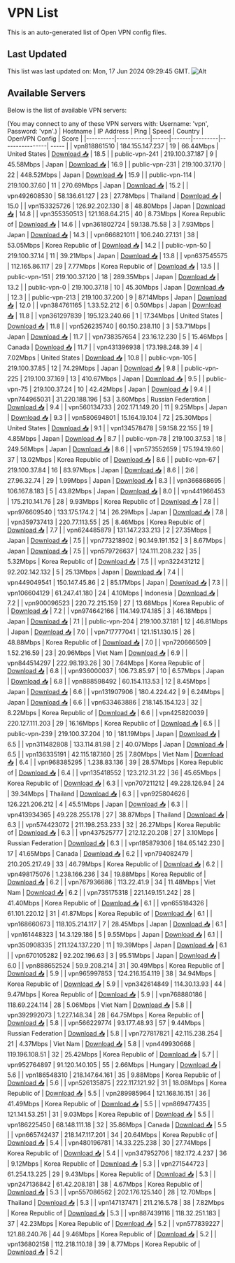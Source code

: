# VPN List

This is an auto-generated list of Open VPN config files.

## Last Updated

This list was last updated on: Mon, 17 Jun 2024 09:29:45 GMT.
![Alt](https://repobeats.axiom.co/api/embed/186b98318ef1479477931607c1ad7d823f12451f.svg "Repobeats analytics image")

## Available Servers

Below is the list of available VPN servers:

(You may connect to any of these VPN servers with: Username: 'vpn', Password: 'vpn'.)
| Hostname | IP Address | Ping | Speed | Country | OpenVPN Config | Score |
|----------|------------|------|-------|---------|----------------| ----- |
| vpn818861510 | 184.155.147.237 | 19 | 66.44Mbps | United States | [Download 📥](./configs/server_0_US.ovpn) | 18.5 |
| public-vpn-241 | 219.100.37.187 | 9 | 45.58Mbps | Japan | [Download 📥](./configs/server_1_JP.ovpn) | 16.9 |
| public-vpn-231 | 219.100.37.170 | 22 | 448.52Mbps | Japan | [Download 📥](./configs/server_2_JP.ovpn) | 15.9 |
| public-vpn-114 | 219.100.37.60 | 11 | 270.69Mbps | Japan | [Download 📥](./configs/server_3_JP.ovpn) | 15.2 |
| vpn492608530 | 58.136.61.127 | 23 | 27.78Mbps | Thailand | [Download 📥](./configs/server_4_TH.ovpn) | 15.0 |
| vpn153325726 | 126.92.202.130 | 8 | 48.80Mbps | Japan | [Download 📥](./configs/server_5_JP.ovpn) | 14.8 |
| vpn355350513 | 121.168.64.215 | 40 | 8.73Mbps | Korea Republic of | [Download 📥](./configs/server_6_KR.ovpn) | 14.6 |
| vpn361802724 | 59.138.75.58 | 3 | 7.93Mbps | Japan | [Download 📥](./configs/server_7_JP.ovpn) | 14.3 |
| vpn666821011 | 106.240.27.131 | 38 | 53.05Mbps | Korea Republic of | [Download 📥](./configs/server_8_KR.ovpn) | 14.2 |
| public-vpn-50 | 219.100.37.14 | 11 | 39.21Mbps | Japan | [Download 📥](./configs/server_9_JP.ovpn) | 13.8 |
| vpn637545575 | 112.165.86.117 | 29 | 7.77Mbps | Korea Republic of | [Download 📥](./configs/server_10_KR.ovpn) | 13.5 |
| public-vpn-151 | 219.100.37.120 | 18 | 289.35Mbps | Japan | [Download 📥](./configs/server_11_JP.ovpn) | 13.2 |
| public-vpn-0 | 219.100.37.18 | 10 | 45.30Mbps | Japan | [Download 📥](./configs/server_12_JP.ovpn) | 12.3 |
| public-vpn-213 | 219.100.37.200 | 9 | 87.14Mbps | Japan | [Download 📥](./configs/server_13_JP.ovpn) | 12.0 |
| vpn384761165 | 1.33.52.212 | 6 | 0.50Mbps | Japan | [Download 📥](./configs/server_14_JP.ovpn) | 11.8 |
| vpn361297839 | 195.123.240.66 | 1 | 17.34Mbps | United States | [Download 📥](./configs/server_15_US.ovpn) | 11.8 |
| vpn526235740 | 60.150.238.110 | 3 | 53.71Mbps | Japan | [Download 📥](./configs/server_16_JP.ovpn) | 11.7 |
| vpn738357654 | 23.16.12.230 | 5 | 15.46Mbps | Canada | [Download 📥](./configs/server_17_CA.ovpn) | 11.7 |
| vpn431396938 | 173.198.248.39 | 4 | 7.02Mbps | United States | [Download 📥](./configs/server_18_US.ovpn) | 10.8 |
| public-vpn-105 | 219.100.37.85 | 12 | 74.29Mbps | Japan | [Download 📥](./configs/server_19_JP.ovpn) | 9.8 |
| public-vpn-225 | 219.100.37.169 | 13 | 410.67Mbps | Japan | [Download 📥](./configs/server_20_JP.ovpn) | 9.5 |
| public-vpn-75 | 219.100.37.24 | 10 | 42.42Mbps | Japan | [Download 📥](./configs/server_21_JP.ovpn) | 9.4 |
| vpn744965031 | 31.220.188.196 | 53 | 3.60Mbps | Russian Federation | [Download 📥](./configs/server_22_RU.ovpn) | 9.4 |
| vpn560134733 | 202.171.149.20 | 11 | 9.25Mbps | Japan | [Download 📥](./configs/server_23_JP.ovpn) | 9.3 |
| vpn580694801 | 15.164.19.104 | 72 | 25.30Mbps | United States | [Download 📥](./configs/server_24_US.ovpn) | 9.1 |
| vpn134578478 | 59.158.22.155 | 19 | 4.85Mbps | Japan | [Download 📥](./configs/server_25_JP.ovpn) | 8.7 |
| public-vpn-78 | 219.100.37.53 | 18 | 249.56Mbps | Japan | [Download 📥](./configs/server_26_JP.ovpn) | 8.6 |
| vpn573552659 | 175.194.19.60 | 37 | 13.02Mbps | Korea Republic of | [Download 📥](./configs/server_27_KR.ovpn) | 8.6 |
| public-vpn-67 | 219.100.37.84 | 16 | 83.97Mbps | Japan | [Download 📥](./configs/server_28_JP.ovpn) | 8.6 |
| 2i6 | 27.96.32.74 | 29 | 1.99Mbps | Japan | [Download 📥](./configs/server_29_JP.ovpn) | 8.3 |
| vpn366868695 | 106.167.8.183 | 5 | 43.82Mbps | Japan | [Download 📥](./configs/server_30_JP.ovpn) | 8.0 |
| vpn441966453 | 175.210.141.76 | 28 | 9.93Mbps | Korea Republic of | [Download 📥](./configs/server_31_KR.ovpn) | 7.8 |
| vpn976609540 | 133.175.174.2 | 14 | 26.29Mbps | Japan | [Download 📥](./configs/server_32_JP.ovpn) | 7.8 |
| vpn359737413 | 220.77.113.55 | 25 | 8.46Mbps | Korea Republic of | [Download 📥](./configs/server_33_KR.ovpn) | 7.7 |
| vpn624485879 | 131.147.233.213 | 2 | 27.35Mbps | Japan | [Download 📥](./configs/server_34_JP.ovpn) | 7.5 |
| vpn773218902 | 90.149.191.152 | 3 | 8.67Mbps | Japan | [Download 📥](./configs/server_35_JP.ovpn) | 7.5 |
| vpn579726637 | 124.111.208.232 | 35 | 5.32Mbps | Korea Republic of | [Download 📥](./configs/server_36_KR.ovpn) | 7.5 |
| vpn322431212 | 92.202.142.132 | 5 | 25.13Mbps | Japan | [Download 📥](./configs/server_37_JP.ovpn) | 7.4 |
| vpn449049541 | 150.147.45.86 | 2 | 85.17Mbps | Japan | [Download 📥](./configs/server_38_JP.ovpn) | 7.3 |
| vpn106604129 | 61.247.41.180 | 24 | 4.10Mbps | Indonesia | [Download 📥](./configs/server_39_ID.ovpn) | 7.2 |
| vpn900096523 | 220.72.215.159 | 27 | 13.68Mbps | Korea Republic of | [Download 📥](./configs/server_40_KR.ovpn) | 7.2 |
| vpn974642166 | 114.149.174.185 | 3 | 46.18Mbps | Japan | [Download 📥](./configs/server_41_JP.ovpn) | 7.1 |
| public-vpn-204 | 219.100.37.181 | 12 | 46.81Mbps | Japan | [Download 📥](./configs/server_42_JP.ovpn) | 7.0 |
| vpn717777041 | 121.151.130.15 | 26 | 48.88Mbps | Korea Republic of | [Download 📥](./configs/server_43_KR.ovpn) | 7.0 |
| vpn720666509 | 1.52.216.59 | 23 | 20.96Mbps | Viet Nam | [Download 📥](./configs/server_44_VN.ovpn) | 6.9 |
| vpn844514297 | 222.98.193.26 | 30 | 7.64Mbps | Korea Republic of | [Download 📥](./configs/server_45_KR.ovpn) | 6.8 |
| vpn936000037 | 106.73.85.97 | 10 | 6.57Mbps | Japan | [Download 📥](./configs/server_46_JP.ovpn) | 6.8 |
| vpn888598492 | 60.154.113.53 | 12 | 8.45Mbps | Japan | [Download 📥](./configs/server_47_JP.ovpn) | 6.6 |
| vpn131907906 | 180.4.224.42 | 9 | 6.24Mbps | Japan | [Download 📥](./configs/server_48_JP.ovpn) | 6.6 |
| vpn633463886 | 218.145.154.123 | 32 | 8.22Mbps | Korea Republic of | [Download 📥](./configs/server_49_KR.ovpn) | 6.6 |
| vpn425820039 | 220.127.111.203 | 29 | 16.16Mbps | Korea Republic of | [Download 📥](./configs/server_50_KR.ovpn) | 6.5 |
| public-vpn-239 | 219.100.37.204 | 10 | 181.19Mbps | Japan | [Download 📥](./configs/server_51_JP.ovpn) | 6.5 |
| vpn311482808 | 133.114.81.98 | 2 | 40.07Mbps | Japan | [Download 📥](./configs/server_52_JP.ovpn) | 6.5 |
| vpn136335191 | 42.115.187.160 | 25 | 7.80Mbps | Viet Nam | [Download 📥](./configs/server_53_VN.ovpn) | 6.4 |
| vpn968385295 | 1.238.83.136 | 39 | 28.57Mbps | Korea Republic of | [Download 📥](./configs/server_54_KR.ovpn) | 6.4 |
| vpn135418552 | 123.212.31.22 | 36 | 45.65Mbps | Korea Republic of | [Download 📥](./configs/server_55_KR.ovpn) | 6.3 |
| vpn707211212 | 49.228.126.94 | 24 | 39.34Mbps | Thailand | [Download 📥](./configs/server_56_TH.ovpn) | 6.3 |
| vpn925804626 | 126.221.206.212 | 4 | 45.51Mbps | Japan | [Download 📥](./configs/server_57_JP.ovpn) | 6.3 |
| vpn413934365 | 49.228.255.178 | 27 | 38.87Mbps | Thailand | [Download 📥](./configs/server_58_TH.ovpn) | 6.3 |
| vpn574423072 | 211.198.253.233 | 32 | 26.27Mbps | Korea Republic of | [Download 📥](./configs/server_59_KR.ovpn) | 6.3 |
| vpn437525777 | 212.12.20.208 | 27 | 3.10Mbps | Russian Federation | [Download 📥](./configs/server_60_RU.ovpn) | 6.3 |
| vpn185879306 | 184.65.142.230 | 17 | 41.65Mbps | Canada | [Download 📥](./configs/server_61_CA.ovpn) | 6.2 |
| vpn794082479 | 210.205.217.49 | 33 | 46.79Mbps | Korea Republic of | [Download 📥](./configs/server_62_KR.ovpn) | 6.2 |
| vpn498175076 | 1.238.166.236 | 34 | 19.88Mbps | Korea Republic of | [Download 📥](./configs/server_63_KR.ovpn) | 6.2 |
| vpn767936686 | 113.22.41.9 | 34 | 11.48Mbps | Viet Nam | [Download 📥](./configs/server_64_VN.ovpn) | 6.2 |
| vpn735175318 | 221.149.151.242 | 28 | 41.40Mbps | Korea Republic of | [Download 📥](./configs/server_65_KR.ovpn) | 6.1 |
| vpn655184326 | 61.101.220.12 | 31 | 41.87Mbps | Korea Republic of | [Download 📥](./configs/server_66_KR.ovpn) | 6.1 |
| vpn168660673 | 118.105.214.117 | 7 | 28.45Mbps | Japan | [Download 📥](./configs/server_67_JP.ovpn) | 6.1 |
| vpn161448323 | 14.3.129.186 | 5 | 9.55Mbps | Japan | [Download 📥](./configs/server_68_JP.ovpn) | 6.1 |
| vpn350908335 | 211.124.137.220 | 11 | 19.39Mbps | Japan | [Download 📥](./configs/server_69_JP.ovpn) | 6.1 |
| vpn670105282 | 92.202.196.63 | 3 | 95.51Mbps | Japan | [Download 📥](./configs/server_70_JP.ovpn) | 6.0 |
| vpn888652524 | 59.9.208.214 | 31 | 30.49Mbps | Korea Republic of | [Download 📥](./configs/server_71_KR.ovpn) | 5.9 |
| vpn965997853 | 124.216.154.119 | 38 | 34.94Mbps | Korea Republic of | [Download 📥](./configs/server_72_KR.ovpn) | 5.9 |
| vpn342614849 | 114.30.13.93 | 44 | 9.47Mbps | Korea Republic of | [Download 📥](./configs/server_73_KR.ovpn) | 5.9 |
| vpn768880186 | 118.69.224.114 | 28 | 5.06Mbps | Viet Nam | [Download 📥](./configs/server_74_VN.ovpn) | 5.8 |
| vpn392992073 | 1.227.148.34 | 28 | 64.75Mbps | Korea Republic of | [Download 📥](./configs/server_75_KR.ovpn) | 5.8 |
| vpn566229774 | 93.177.48.93 | 57 | 9.44Mbps | Russian Federation | [Download 📥](./configs/server_76_RU.ovpn) | 5.8 |
| vpn727817821 | 42.115.238.254 | 21 | 4.37Mbps | Viet Nam | [Download 📥](./configs/server_77_VN.ovpn) | 5.8 |
| vpn449930668 | 119.196.108.51 | 32 | 25.42Mbps | Korea Republic of | [Download 📥](./configs/server_78_KR.ovpn) | 5.7 |
| vpn952764897 | 91.120.140.105 | 55 | 2.66Mbps | Hungary | [Download 📥](./configs/server_79_HU.ovpn) | 5.6 |
| vpn186548310 | 218.147.64.161 | 35 | 9.88Mbps | Korea Republic of | [Download 📥](./configs/server_80_KR.ovpn) | 5.6 |
| vpn526135875 | 222.117.121.92 | 31 | 18.08Mbps | Korea Republic of | [Download 📥](./configs/server_81_KR.ovpn) | 5.5 |
| vpn289985964 | 121.168.16.151 | 36 | 41.49Mbps | Korea Republic of | [Download 📥](./configs/server_82_KR.ovpn) | 5.5 |
| vpn869477435 | 121.141.53.251 | 31 | 9.03Mbps | Korea Republic of | [Download 📥](./configs/server_83_KR.ovpn) | 5.5 |
| vpn186225450 | 68.148.111.18 | 32 | 35.86Mbps | Canada | [Download 📥](./configs/server_84_CA.ovpn) | 5.5 |
| vpn665742437 | 218.147.117.201 | 34 | 20.64Mbps | Korea Republic of | [Download 📥](./configs/server_85_KR.ovpn) | 5.4 |
| vpn480196781 | 14.33.225.238 | 30 | 27.74Mbps | Korea Republic of | [Download 📥](./configs/server_86_KR.ovpn) | 5.4 |
| vpn347952706 | 182.172.4.237 | 36 | 9.12Mbps | Korea Republic of | [Download 📥](./configs/server_87_KR.ovpn) | 5.3 |
| vpn271544723 | 61.254.13.225 | 29 | 9.43Mbps | Korea Republic of | [Download 📥](./configs/server_88_KR.ovpn) | 5.3 |
| vpn247136842 | 61.42.208.181 | 38 | 4.67Mbps | Korea Republic of | [Download 📥](./configs/server_89_KR.ovpn) | 5.3 |
| vpn557086562 | 202.176.125.140 | 28 | 12.70Mbps | Thailand | [Download 📥](./configs/server_90_TH.ovpn) | 5.3 |
| vpn147137471 | 211.216.5.78 | 38 | 7.82Mbps | Korea Republic of | [Download 📥](./configs/server_91_KR.ovpn) | 5.3 |
| vpn887439116 | 118.32.251.183 | 37 | 42.23Mbps | Korea Republic of | [Download 📥](./configs/server_92_KR.ovpn) | 5.2 |
| vpn577839227 | 121.88.240.76 | 44 | 9.46Mbps | Korea Republic of | [Download 📥](./configs/server_93_KR.ovpn) | 5.2 |
| vpn136802158 | 112.218.110.18 | 39 | 8.77Mbps | Korea Republic of | [Download 📥](./configs/server_94_KR.ovpn) | 5.2 |
